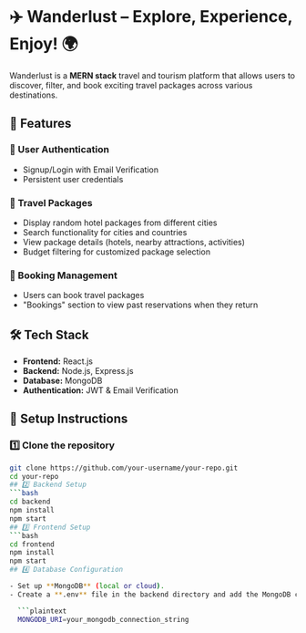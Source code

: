 # ✈️ Wanderlust – Explore, Experience, Enjoy! 🌍  

Wanderlust is a **MERN stack** travel and tourism platform that allows users to discover, filter, and book exciting travel packages across various destinations.  

## 🚀 Features  

### 🔐 User Authentication  
- Signup/Login with Email Verification  
- Persistent user credentials  

### 🏨 Travel Packages  
- Display random hotel packages from different cities  
- Search functionality for cities and countries  
- View package details (hotels, nearby attractions, activities)  
- Budget filtering for customized package selection  

### 📅 Booking Management  
- Users can book travel packages  
- "Bookings" section to view past reservations when they return  

## 🛠️ Tech Stack  

- **Frontend:** React.js  
- **Backend:** Node.js, Express.js  
- **Database:** MongoDB  
- **Authentication:** JWT & Email Verification  

## 📌 Setup Instructions  

### 1️⃣ Clone the repository  
```bash
git clone https://github.com/your-username/your-repo.git
cd your-repo
## 2️⃣ Backend Setup  
```bash
cd backend
npm install
npm start
## 3️⃣ Frontend Setup  
```bash
cd frontend
npm install
npm start
## 4️⃣ Database Configuration  

- Set up **MongoDB** (local or cloud).  
- Create a **.env** file in the backend directory and add the MongoDB connection string:  

  ```plaintext
  MONGODB_URI=your_mongodb_connection_string
